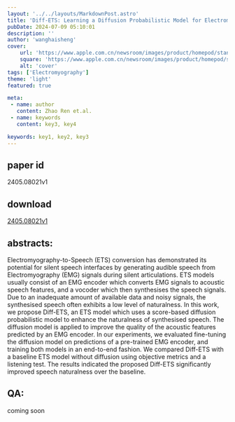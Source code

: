 ```yaml
---
layout: '../../layouts/MarkdownPost.astro'
title: 'Diff-ETS: Learning a Diffusion Probabilistic Model for Electromyography-to-Speech Conversion'
pubDate: 2024-07-09 05:10:01
description: ''
author: 'wanghaisheng'
cover:
    url: 'https://www.apple.com.cn/newsroom/images/product/homepod/standard/Apple-HomePod-hero-230118_big.jpg.large_2x.jpg'
    square: 'https://www.apple.com.cn/newsroom/images/product/homepod/standard/Apple-HomePod-hero-230118_big.jpg.large_2x.jpg'
    alt: 'cover'
tags: ['Electromyography'] 
theme: 'light'
featured: true

meta:
 - name: author
   content: Zhao Ren et.al.
 - name: keywords
   content: key3, key4

keywords: key1, key2, key3
---
```


## paper id
2405.08021v1
## download
[2405.08021v1](http://arxiv.org/abs/2405.08021v1)
## abstracts:
Electromyography-to-Speech (ETS) conversion has demonstrated its potential for silent speech interfaces by generating audible speech from Electromyography (EMG) signals during silent articulations. ETS models usually consist of an EMG encoder which converts EMG signals to acoustic speech features, and a vocoder which then synthesises the speech signals. Due to an inadequate amount of available data and noisy signals, the synthesised speech often exhibits a low level of naturalness. In this work, we propose Diff-ETS, an ETS model which uses a score-based diffusion probabilistic model to enhance the naturalness of synthesised speech. The diffusion model is applied to improve the quality of the acoustic features predicted by an EMG encoder. In our experiments, we evaluated fine-tuning the diffusion model on predictions of a pre-trained EMG encoder, and training both models in an end-to-end fashion. We compared Diff-ETS with a baseline ETS model without diffusion using objective metrics and a listening test. The results indicated the proposed Diff-ETS significantly improved speech naturalness over the baseline.
## QA:
coming soon
